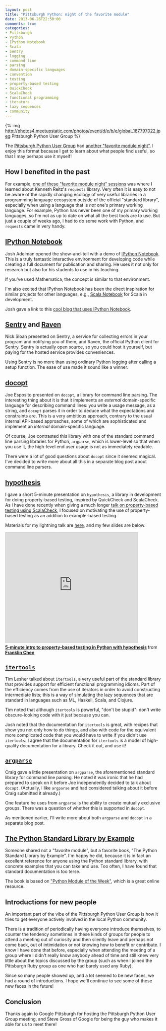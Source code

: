 ```yaml
---
layout: post
title: "Pittsburgh Python: night of the favorite module"
date: 2013-06-26T22:50:00
comments: true
categories: 
- Pittsburgh
- Python
- IPython Notebook
- Scala
- Sentry
- logging
- command line
- parsing
- domain-specific languages
- convention
- testing
- property-based testing
- QuickCheck
- ScalaCheck
- functional programming
- iterators
- lazy sequences
- community
---
```

{% img http://photos4.meetupstatic.com/photos/event/d/e/b/e/global_187797022.jpeg Pittsburgh Python User Group %}

The [Pittsburgh Python User Group](http://www.meetup.com/pghpython/) had [another "favorite module night"](http://www.meetup.com/pghpython/events/120442102). I enjoy this format because I get to learn about what people find useful, so that I may perhaps use it myself!

## How I benefited in the past

For example, [one of these "favorite module night" sessions](http://franklinchen.com/blog/2012/08/23/pittsburgh-python-meetup-i-gave-my-first-lightning-talk-ever-the-topic-was-scons/) was where I learned about Kenneth Reitz's `requests` library. Very often it is easy to not be aware of the rapidly changing ecology of very useful libraries in a programming language ecosystem outside of the official "standard library", especially when using a language that is *not* one's primary working language. For example, Python has never been one of my primary working languages, so I'm not as up to date on what all the best tools are to use. But just a couple of weeks ago, I had to do some work with Python, and `requests` came in very handy.

## [IPython Notebook](http://ipython.org/notebook.html)

Josh Adelman opened the show-and-tell with a demo of [IPython Notebook](http://ipython.org/notebook.html). This is a truly fantastic interactive environment for developing code while creating a full document for publication and sharing. He uses it not only for research but also for his students to use in his teaching.

If you've used Mathematica, the concept is similar to that environment.

I'm also excited that IPython Notebook has been the direct inspiration for similar projects for other languages, e.g., [Scala Notebook](https://github.com/Bridgewater/scala-notebook) for Scala in development.

Josh gave a link to this [cool blog that uses IPython Notebook](http://jakevdp.github.io/).

## [Sentry](https://getsentry.com/welcome/) and [Raven](http://raven.readthedocs.org/en/latest/)

Nick Sloan presented on Sentry, a service for collecting errors in your program and notifying you of them, and Raven, the official Python client for Sentry. Sentry is actually open source, so you could host it yourself, but paying for the hosted service provides conveniences.

Using Sentry is no more than using ordinary Python logging after calling a setup function. The ease of use made it sound like a winner.

## [docopt](http://docopt.org/)

Joe Esposito presented on `docopt`, a library for command line parsing. The interesting thing about it is that it implements an *external* domain-specific language for describing command lines: you write a usage message, as a string, and `docopt` parses it in order to deduce what the expectations and constraints are. This is a very ambitious approach, contrary to the usual internal API-based approaches, some of which are sophisticated and implement an *internal* domain-specific language.

Of course, Joe contrasted this library with one of the standard command line parsing libraries for Python, `argparse`, which is lower-level so that when you use it, the high-level end user usage is not as immediately readable.

There were a lot of good questions about `docopt` since it seemed magical. I've decided to write more about all this in a separate blog post about command line parsers.

## [hypothesis](https://pypi.python.org/pypi/hypothesis)

I gave a short 5-minute presentation on `hypothesis`, a library in development for doing property-based testing, inspired by QuickCheck and ScalaCheck. As I have done recently when giving a much longer [talk on property-based testing using ScalaCheck](http://franklinchen.com/blog/2013/04/11/my-pittsburgh-scala-meetup-talk-on-property-based-testing-using-scalacheck/), I focused on motivating the use of property-based testing as an addition to example-based testing.

Materials for my lightning talk are [here](https://github.com/franklinchen/lightning-talk-on-hypothesis), and my few slides are below:

<iframe src="http://www.slideshare.net/slideshow/embed_code/23548866" width="427" height="356" frameborder="0" marginwidth="0" marginheight="0" scrolling="no" style="border:1px solid #CCC;border-width:1px 1px 0;margin-bottom:5px" allowfullscreen webkitallowfullscreen mozallowfullscreen> </iframe> <div style="margin-bottom:5px"> <strong> <a href="http://www.slideshare.net/FranklinChen/handout-23548866" title="5-minute intro to property-based testing in Python with hypothesis" target="_blank">5-minute intro to property-based testing in Python with hypothesis</a> </strong> from <strong><a href="http://www.slideshare.net/FranklinChen" target="_blank">Franklin Chen</a></strong> </div>

## [`itertools`](http://docs.python.org/2/library/itertools.html)

Tim Lesher talked about `itertools`, a very useful part of the standard library that provides support for efficient functional programming idioms. Part of the efficiency comes from the use of iterators in order to avoid constructing intermediate lists; this is a way of simulating the lazy sequences that are standard in languages such as ML, Haskell, Scala, and Clojure.

Tim noted that although `itertools` is powerful, "don't be stupid": don't write obscure-looking code with it just because you can.

Josh noted that the documentation for `itertools` is great, with recipes that show you not only how to do things, and also with code for the equivalent more complicated code that you would have to write if you didn't use `itertools`. I agree that the documentation for `itertools` is a model of high-quality documentation for a library. Check it out, and use it!

## [`argparse`](http://docs.python.org/dev/library/argparse.html)

Craig gave a little presentation on `argparse`, the aforementioned standard library for command line parsing. He noted it was ironic that he had prepared to speak on it before Joe independently decided to talk about `docopt`. (Actually, I like `argparse` and had considered talking about it before Craig submitted it already.)

One feature he uses from `argparse` is the ability to create mutually exclusive groups. There was a question of whether this is supported in `docopt`.

As mentioned earlier, I'll write more about both `argparse` and `docopt` in a separate blog post.

## [The Python Standard Library by Example](http://doughellmann.com/python-standard-library-by-example)

Someone shared not a "favorite module", but a favorite book, "The Python Standard Library by Example". I'm happy he did, because it is in fact an excellent reference for anyone using the Python standard library, with concrete examples that you can take and use. Too often, I have found that standard documentation is too terse.

The book is based on ["Python Module of the Week"](http://pymotw.com/2/), which is a great online resource.

## Introductions for new people

An important part of the vibe of the Pittsburgh Python User Group is how it tries to get everyone actively involved in the local Python community.

There is a tradition of periodically having everyone introduce themselves, to counter the tendency sometimes in these kinds of groups for people to attend a meeting out of curiosity and then silently leave and perhaps not come back, out of intimidation or not knowing how to benefit or contribute. I know I have done that before, especially when attending the meeting of a group where I didn't really know anybody ahead of time and still knew very little about the topics discussed by the group (such as when I joined the Pittsburgh Ruby group as one who had barely used any Ruby).

Since so many people showed up, and a lot seemed to be new faces, we had a round of introductions. I hope we'll continue to see some of these new faces in the future!

## Conclusion

Thanks again to Google Pittsburgh for hosting the Pittsburgh Python User Group meeting, and Steve Gross of Google for being the guy who makes it able for us to meet there!
